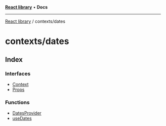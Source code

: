 [**React library**](../../index.md) • **Docs**

***

[React library](../../modules.md) / contexts/dates

# contexts/dates

## Index

### Interfaces

- [Context](interfaces/Context.md)
- [Props](interfaces/Props.md)

### Functions

- [DatesProvider](functions/DatesProvider.md)
- [useDates](functions/useDates.md)
